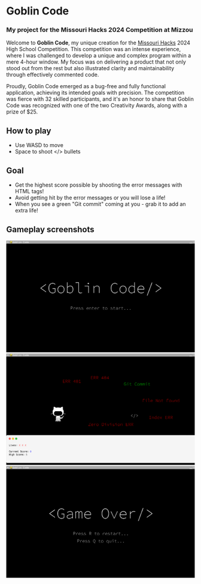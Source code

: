 # Goblin Code
### My project for the Missouri Hacks 2024 Competition at Mizzou
Welcome to **Goblin Code**, my unique creation for the [Missouri Hacks](https://github.com/user/repo/blob/branch/other_file.md) 2024 High School Competition. This competition was an intense experience, where I was challenged to develop a unique and complex program within a mere 4-hour window. My focus was on delivering a product that not only stood out from the rest but also illustrated clarity and maintainability through effectively commented code.

Proudly, Goblin Code emerged as a bug-free and fully functional application, achieving its intended goals with precision. The competition was fierce with 32 skilled participants, and it's an honor to share that Goblin Code was recognized with one of the two Creativity Awards, along with a prize of $25.

## How to play
* Use WASD to move
* Space to shoot </> bullets

## Goal
* Get the highest score possible by shooting the error messages with HTML tags!
* Avoid getting hit by the error messages or you will lose a life!
* When you see a green "Git commit" coming at you - grab it to add an extra life!

## Gameplay screenshots
![Goblin Code game start menu](gamestart-ss.png)
![Goblin Code game play screenshot](gameplay-ss.png)
![Goblin Code game over menu](gameover-ss.png)